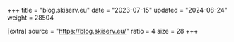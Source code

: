 +++
title = "blog.skiserv.eu"
date = "2023-07-15"
updated = "2024-08-24"
weight = 28504

[extra]
source = "https://blog.skiserv.eu/"
ratio = 4
size = 28
+++
